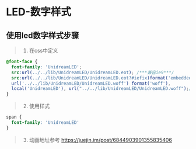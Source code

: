 # LED-数字样式
## 使用led数字样式步骤
> 1. 在css中定义
```css
@font-face {
  font-family: 'UnidreamLED';
  src:url(../../lib/UnidreamLED/UnidreamLED.eot); /***兼容ie9***/
  src:url(../../lib/UnidreamLED/UnidreamLED.eot?#iefix)format('embedded-opentype'), /***兼容ie6-ie8***/
  url('../../lib/UnidreamLED/UnidreamLED.woff') format('woff'), 
  local('UnidreamLED'), url("../../lib/UnidreamLED/UnidreamLED.woff");/***默认使用本地的***/
}
```
> 2. 使用样式
```css 
span {
  font-family: 'UnidreamLED'
}
```
> 3. 动画地址参考
https://juejin.im/post/6844903901355835406
